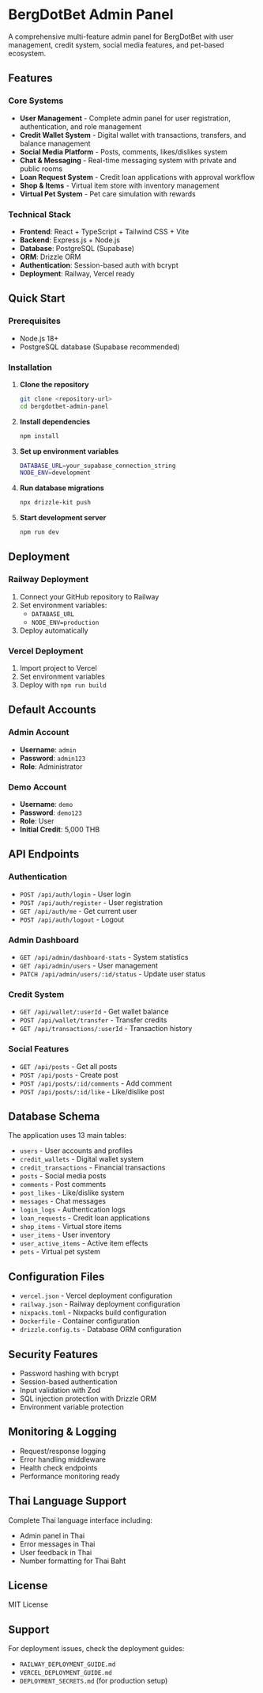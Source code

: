 # BergDotBet Admin Panel

A comprehensive multi-feature admin panel for BergDotBet with user management, credit system, social media features, and pet-based ecosystem.

## Features

### Core Systems
- **User Management** - Complete admin panel for user registration, authentication, and role management
- **Credit Wallet System** - Digital wallet with transactions, transfers, and balance management
- **Social Media Platform** - Posts, comments, likes/dislikes system
- **Chat & Messaging** - Real-time messaging system with private and public rooms
- **Loan Request System** - Credit loan applications with approval workflow
- **Shop & Items** - Virtual item store with inventory management
- **Virtual Pet System** - Pet care simulation with rewards

### Technical Stack
- **Frontend**: React + TypeScript + Tailwind CSS + Vite
- **Backend**: Express.js + Node.js
- **Database**: PostgreSQL (Supabase)
- **ORM**: Drizzle ORM
- **Authentication**: Session-based auth with bcrypt
- **Deployment**: Railway, Vercel ready

## Quick Start

### Prerequisites
- Node.js 18+
- PostgreSQL database (Supabase recommended)

### Installation

1. **Clone the repository**
   ```bash
   git clone <repository-url>
   cd bergdotbet-admin-panel
   ```

2. **Install dependencies**
   ```bash
   npm install
   ```

3. **Set up environment variables**
   ```bash
   DATABASE_URL=your_supabase_connection_string
   NODE_ENV=development
   ```

4. **Run database migrations**
   ```bash
   npx drizzle-kit push
   ```

5. **Start development server**
   ```bash
   npm run dev
   ```

## Deployment

### Railway Deployment
1. Connect your GitHub repository to Railway
2. Set environment variables:
   - `DATABASE_URL`
   - `NODE_ENV=production`
3. Deploy automatically

### Vercel Deployment
1. Import project to Vercel
2. Set environment variables
3. Deploy with `npm run build`

## Default Accounts

### Admin Account
- **Username**: `admin`
- **Password**: `admin123`
- **Role**: Administrator

### Demo Account
- **Username**: `demo`
- **Password**: `demo123`
- **Role**: User
- **Initial Credit**: 5,000 THB

## API Endpoints

### Authentication
- `POST /api/auth/login` - User login
- `POST /api/auth/register` - User registration
- `GET /api/auth/me` - Get current user
- `POST /api/auth/logout` - Logout

### Admin Dashboard
- `GET /api/admin/dashboard-stats` - System statistics
- `GET /api/admin/users` - User management
- `PATCH /api/admin/users/:id/status` - Update user status

### Credit System
- `GET /api/wallet/:userId` - Get wallet balance
- `POST /api/wallet/transfer` - Transfer credits
- `GET /api/transactions/:userId` - Transaction history

### Social Features
- `GET /api/posts` - Get all posts
- `POST /api/posts` - Create post
- `POST /api/posts/:id/comments` - Add comment
- `POST /api/posts/:id/like` - Like/dislike post

## Database Schema

The application uses 13 main tables:
- `users` - User accounts and profiles
- `credit_wallets` - Digital wallet system
- `credit_transactions` - Financial transactions
- `posts` - Social media posts
- `comments` - Post comments
- `post_likes` - Like/dislike system
- `messages` - Chat messages
- `login_logs` - Authentication logs
- `loan_requests` - Credit loan applications
- `shop_items` - Virtual store items
- `user_items` - User inventory
- `user_active_items` - Active item effects
- `pets` - Virtual pet system

## Configuration Files

- `vercel.json` - Vercel deployment configuration
- `railway.json` - Railway deployment configuration
- `nixpacks.toml` - Nixpacks build configuration
- `Dockerfile` - Container configuration
- `drizzle.config.ts` - Database ORM configuration

## Security Features

- Password hashing with bcrypt
- Session-based authentication
- Input validation with Zod
- SQL injection protection with Drizzle ORM
- Environment variable protection

## Monitoring & Logging

- Request/response logging
- Error handling middleware
- Health check endpoints
- Performance monitoring ready

## Thai Language Support

Complete Thai language interface including:
- Admin panel in Thai
- Error messages in Thai
- User feedback in Thai
- Number formatting for Thai Baht

## License

MIT License

## Support

For deployment issues, check the deployment guides:
- `RAILWAY_DEPLOYMENT_GUIDE.md`
- `VERCEL_DEPLOYMENT_GUIDE.md`
- `DEPLOYMENT_SECRETS.md` (for production setup)